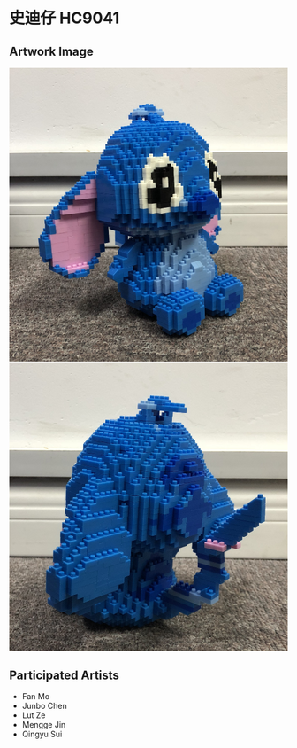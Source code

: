 # 史迪仔 HC9041

## Artwork Image
![HC9041 #01](HC9041-01.jpg)
![HC9041 #01](HC9041-02.jpg)

## Participated Artists
- Fan Mo
- Junbo Chen
- Lut Ze
- Mengge Jin
- Qingyu Sui
